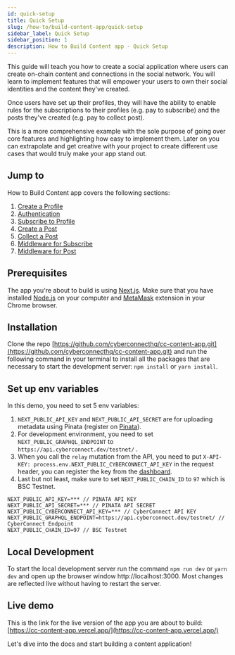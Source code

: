 ```yaml
---
id: quick-setup
title: Quick Setup
slug: /how-to/build-content-app/quick-setup
sidebar_label: Quick Setup
sidebar_position: 1
description: How to Build Content app - Quick Setup
---
```


This guide will teach you how to create a social application where users can create on-chain content and connections in the social network. You will learn to implement features that will empower your users to own their social identities and the content they've created.

Once users have set up their profiles, they will have the ability to enable rules for the subscriptions to their profiles (e.g. pay to subscribe) and the posts they've created (e.g. pay to collect post).

This is a more comprehensive example with the sole purpose of going over core features and highlighting how easy to implement them. Later on you can extrapolate and get creative with your project to create different use cases that would truly make your app stand out.

## Jump to

How to Build Content app covers the following sections:

1. [Create a Profile](/how-to/create-ccProfile/gas-mode)
2. [Authentication](/how-to/build-content-app/authentication)
3. [Subscribe to Profile](/how-to/build-content-app/subscribe-to-profile)
4. [Create a Post](/how-to/build-content-app/create-a-post)
5. [Collect a Post](/how-to/build-content-app/collect-a-post)
6. [Middleware for Subscribe](/how-to/build-content-app/middleware-for-subscribe)
7. [Middleware for Post](/how-to/build-content-app/middleware-for-post)

## Prerequisites

The app you're about to build is using [Next.js](https://nextjs.org/). Make sure that you have installed [Node.js](https://nodejs.org/en/download/) on your computer and [MetaMask](https://metamask.io/) extension in your Chrome browser.

## Installation

Clone the repo [https://github.com/cyberconnecthq/cc-content-app.git](https://github.com/cyberconnecthq/cc-content-app.git) and run the following command in your terminal to install all the packages that are necessary to start the development server: `npm install` or `yarn install`.

## Set up env variables

In this demo, you need to set 5 env variables:

1. `NEXT_PUBLIC_API_KEY` and `NEXT_PUBLIC_API_SECRET` are for uploading metadata using Pinata (register on [Pinata](https://www.pinata.cloud/)).
2. For development environment, you need to set `NEXT_PUBLIC_GRAPHQL_ENDPOINT` to `https://api.cyberconnect.dev/testnet/` .
3. When you call the `relay` mutation from the API, you need to put `X-API-KEY: process.env.NEXT_PUBLIC_CYBERCONNECT_API_KEY` in the request header, you can register the key from the [dashboard](https://dashboard.cyberconnect.me/).
4. Last but not least, make sure to set `NEXT_PUBLIC_CHAIN_ID` to `97` which is BSC Testnet.

```
NEXT_PUBLIC_API_KEY=*** // PINATA API KEY
NEXT_PUBLIC_API_SECRET=*** // PINATA API SECRET
NEXT_PUBLIC_CYBERCONNECT_API_KEY=*** // CyberConnect API KEY
NEXT_PUBLIC_GRAPHQL_ENDPOINT=https://api.cyberconnect.dev/testnet/ // CyberConnect Endpoint
NEXT_PUBLIC_CHAIN_ID=97 // BSC Testnet

```

## Local Development

To start the local development server run the command `npm run dev` or `yarn dev` and open up the browser window http://localhost:3000. Most changes are reflected live without having to restart the server.

## Live demo

This is the link for the live version of the app you are about to build: [https://cc-content-app.vercel.app/](https://cc-content-app.vercel.app/)

Let's dive into the docs and start building a content application!
